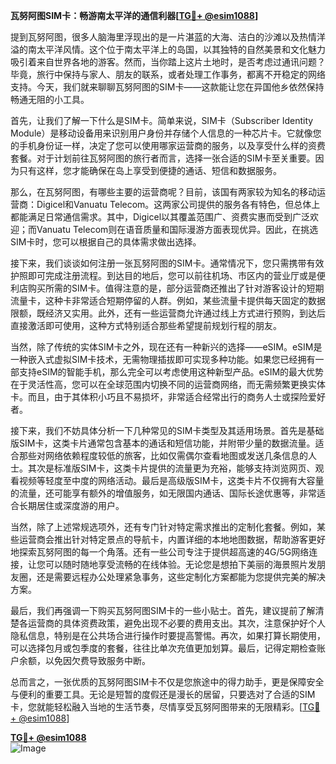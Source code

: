**瓦努阿图SIM卡：畅游南太平洋的通信利器[[TG💪+ @esim1088](https://t.me/s/esim1088)]**

提到瓦努阿图，很多人脑海里浮现出的是一片湛蓝的大海、洁白的沙滩以及热情洋溢的南太平洋风情。这个位于南太平洋上的岛国，以其独特的自然美景和文化魅力吸引着来自世界各地的游客。然而，当你踏上这片土地时，是否考虑过通讯问题？毕竟，旅行中保持与家人、朋友的联系，或者处理工作事务，都离不开稳定的网络支持。今天，我们就来聊聊瓦努阿图的SIM卡——这款能让您在异国他乡依然保持畅通无阻的小工具。

首先，让我们了解一下什么是SIM卡。简单来说，SIM卡（Subscriber Identity Module）是移动设备用来识别用户身份并存储个人信息的一种芯片卡。它就像您的手机身份证一样，决定了您可以使用哪家运营商的服务，以及享受什么样的资费套餐。对于计划前往瓦努阿图的旅行者而言，选择一张合适的SIM卡至关重要。因为只有这样，您才能确保在岛上享受到便捷的通话、短信和数据服务。

那么，在瓦努阿图，有哪些主要的运营商呢？目前，该国有两家较为知名的移动运营商：Digicel和Vanuatu Telecom。这两家公司提供的服务各有特色，但总体上都能满足日常通信需求。其中，Digicel以其覆盖范围广、资费实惠而受到广泛欢迎；而Vanuatu Telecom则在语音质量和国际漫游方面表现优异。因此，在挑选SIM卡时，您可以根据自己的具体需求做出选择。

接下来，我们谈谈如何注册一张瓦努阿图的SIM卡。通常情况下，您只需携带有效护照即可完成注册流程。到达目的地后，您可以前往机场、市区内的营业厅或是便利店购买所需的SIM卡。值得注意的是，部分运营商还推出了针对游客设计的短期流量卡，这种卡非常适合短期停留的人群。例如，某些流量卡提供每天固定的数据限额，既经济又实用。此外，还有一些运营商允许通过线上方式进行预购，到达后直接激活即可使用，这种方式特别适合那些希望提前规划行程的朋友。

当然，除了传统的实体SIM卡之外，现在还有一种新兴的选择——eSIM。eSIM是一种嵌入式虚拟SIM卡技术，无需物理插拔即可实现多种功能。如果您已经拥有一部支持eSIM的智能手机，那么完全可以考虑使用这种新型产品。eSIM的最大优势在于灵活性高，您可以在全球范围内切换不同的运营商网络，而无需频繁更换实体卡。而且，由于其体积小巧且不易损坏，非常适合经常出行的商务人士或探险爱好者。

接下来，我们不妨具体分析一下几种常见的SIM卡类型及其适用场景。首先是基础版SIM卡，这类卡片通常包含基本的通话和短信功能，并附带少量的数据流量。适合那些对网络依赖程度较低的旅客，比如仅需偶尔查看地图或发送几条信息的人士。其次是标准版SIM卡，这类卡片提供的流量更为充裕，能够支持浏览网页、观看视频等轻度至中度的网络活动。最后是高级版SIM卡，这类卡片不仅拥有大容量的流量，还可能享有额外的增值服务，如无限国内通话、国际长途优惠等，非常适合长期居住或深度游的用户。

当然，除了上述常规选项外，还有专门针对特定需求推出的定制化套餐。例如，某些运营商会推出针对特定景点的导航卡，内置详细的本地地图数据，帮助游客更好地探索瓦努阿图的每一个角落。还有一些公司专注于提供超高速的4G/5G网络连接，让您可以随时随地享受流畅的在线体验。无论您是想拍下美丽的海景照片发朋友圈，还是需要远程办公处理紧急事务，这些定制化方案都能为您提供完美的解决方案。

最后，我们再强调一下购买瓦努阿图SIM卡的一些小贴士。首先，建议提前了解清楚各运营商的具体资费政策，避免出现不必要的费用支出。其次，注意保护好个人隐私信息，特别是在公共场合进行操作时要提高警惕。再次，如果打算长期使用，可以选择包月或包季度的套餐，往往比单次充值更加划算。最后，记得定期检查账户余额，以免因欠费导致服务中断。

总而言之，一张优质的瓦努阿图SIM卡不仅是您旅途中的得力助手，更是保障安全与便利的重要工具。无论是短暂的度假还是漫长的居留，只要选对了合适的SIM卡，您就能轻松融入当地的生活节奏，尽情享受瓦努阿图带来的无限精彩。[[TG💪+ @esim1088](https://t.me/s/esim1088)]

**[TG💪+ @esim1088](https://t.me/s/esim1088)**  
![Image](https://i.postimg.cc/4NQfJmqS/Snipaste-2025-05-13-00-14-12.png)